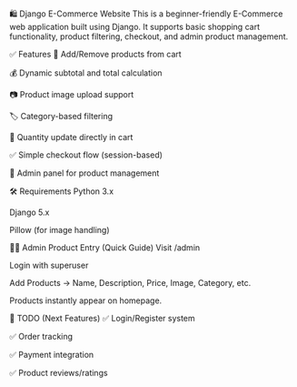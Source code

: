 🛍️ Django E-Commerce Website
This is a beginner-friendly E-Commerce web application built using Django. It supports basic shopping cart functionality, product filtering, checkout, and admin product management.

✅ Features
🛒 Add/Remove products from cart

💰 Dynamic subtotal and total calculation

📷 Product image upload support

🏷️ Category-based filtering

🔄 Quantity update directly in cart

✅ Simple checkout flow (session-based)

🔐 Admin panel for product management

🛠️ Requirements
Python 3.x

Django 5.x

Pillow (for image handling)

🧑‍💻 Admin Product Entry (Quick Guide)
Visit /admin

Login with superuser

Add Products → Name, Description, Price, Image, Category, etc.

Products instantly appear on homepage.

📌 TODO (Next Features)
✅ Login/Register system

✅ Order tracking

✅ Payment integration

✅ Product reviews/ratings
